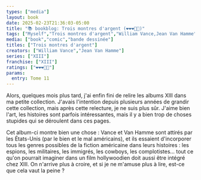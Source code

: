 ```yaml
---
types: ["media"]
layout: book
date: 2025-02-23T21:36:03-05:00
title: "📚 bookblog: Trois montres d'argent (❤️❤️❤️🖤🖤)"
tags: ["Myself","Trois montres d'argent","William Vance,Jean Van Hamme"]
media: ["book","comic","bande dessinée"]
titles: ["Trois montres d'argent"]
creators: ["William Vance","Jean Van Hamme"]
series: ["XIII"]
franchise: ["XIII"]
ratings: ["❤️❤️❤️🖤🖤"]
params:
  entry: Tome 11
---
```


Alors, quelques mois plus tard, j'ai enfin fini de relire les albums XIII dans ma petite collection. J'avais l'intention depuis plusieurs années de grandir cette collection, mais après cette relecture, je ne suis plus sûr. J'aime bien l'art, les histoires sont parfois intéressantes, mais il y a bien trop de choses stupides qui se déroulent dans ces pages.

Cet album-ci montre bien une chose : Vance et Van Hamme sont attirés par les États-Unis (par le bien et le mal américains), et ils essaient d'incorporer tous les genres possibles de la fiction américaine dans leurs histoires : les espions, les militaires, les immigrés, les cowboys, les complotistes... tout ce qu'on pourrait imaginer dans un film hollywoodien doit aussi être intégré chez XIII. On n'arrive plus à croire, et si je ne m'amuse plus à lire, est-ce que cela vaut la peine ?
